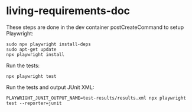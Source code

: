 # living-requirements-doc

These steps are done in the dev container postCreateCommand to setup Playwright:

```
sudo npx playwright install-deps
sudo apt-get update
npx playwright install
```

Run the tests:

```
npx playwright test
```

Run the tests and output JUnit XML:

```
PLAYWRIGHT_JUNIT_OUTPUT_NAME=test-results/results.xml npx playwright test --reporter=junit
```
